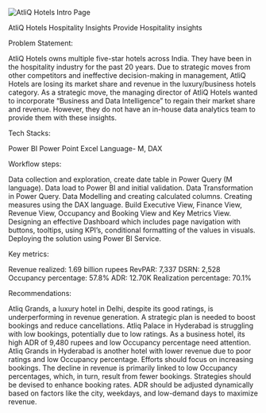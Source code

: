 ![AtliQ Hotels Intro Page](https://github.com/SATHWIKSATHU05/Power_BI_Project---AtliQ_Hotels_Hospitality/assets/169009977/9a9feb96-2404-4053-8f2d-054884ad38de)


AtliQ Hotels Hospitality Insights
Provide Hospitality insights  


Problem Statement:

AtliQ Hotels owns multiple five-star hotels across India. They have been in the hospitality industry for the past 20 years. Due to strategic moves from other competitors and ineffective decision-making in management, AtliQ Hotels are losing its market share and revenue in the luxury/business hotels category. As a strategic move, the managing director of AtliQ Hotels wanted to incorporate “Business and Data Intelligence” to regain their market share and revenue. However, they do not have an in-house data analytics team to provide them with these insights.


Tech Stacks:

Power BI
Power Point
Excel
Language- M, DAX


Workflow steps:

Data collection and exploration, create date table in Power Query (M language).
Data load to Power BI and initial validation.
Data Transformation in Power Query.
Data Modelling and creating calculated columns.
Creating measures using the DAX language.
Build Executive View, Finance View, Revenue View, Occupancy and Booking View and Key Metrics View.
Designing an effective Dashboard which includes page navigation with buttons, tooltips, using KPI’s, conditional formatting of the values in visuals.
Deploying the solution using Power BI Service.





Key metrics:

Revenue realized: 1.69 billion rupees
RevPAR: 7,337
DSRN: 2,528
Occupancy percentage: 57.8%
ADR: 12.70K
Realization percentage: 70.1%





Recommendations:

  Atliq Grands, a luxury hotel in Delhi, despite its good ratings, is underperforming in revenue generation. A strategic plan is needed to boost bookings and reduce cancellations.
  Atliq Palace in Hyderabad is struggling with low bookings, potentially due to low ratings. As a business hotel, its high ADR of 9,480 rupees and low Occupancy percentage need attention.
  Atliq Grands in Hyderabad is another hotel with lower revenue due to poor ratings and low Occupancy percentage. Efforts should focus on increasing bookings.
  The decline in revenue is primarily linked to low Occupancy percentages, which, in turn, result from fewer bookings. Strategies should be devised to enhance booking rates.
  ADR should be adjusted dynamically based on factors like the city, weekdays, and low-demand days to maximize revenue.
